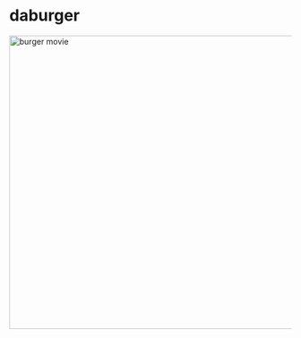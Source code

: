 # daburger


<img src="/gtresquire/daburger/raw/master/public/assets/vid/DaBurger.gif" alt="burger movie" width="525" style="max-width:100%;">
